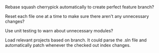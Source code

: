 Rebase squash cherrypick automatically to create perfect feature branch?

Reset each file one at a time to make sure there aren't any unnecessary changes?

Use unit testing to warn about unnecessary modules?

Load relevant projects based on branch.  It could parse the .sln file and automatically patch whenever the checked out index changes.



